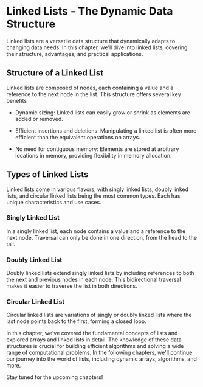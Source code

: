 # Linked Lists - The Dynamic Data Structure

Linked lists are a versatile data structure that dynamically adapts to changing data needs. In this chapter, we'll dive into linked lists, covering their structure, advantages, and practical applications.

## Structure of a Linked List

Linked lists are composed of nodes, each containing a value and a reference to the next node in the list. This structure offers several key benefits

- Dynamic sizing: Linked lists can easily grow or shrink as elements are added or removed.

- Efficient insertions and deletions: Manipulating a linked list is often more efficient than the equivalent operations on arrays.

- No need for contiguous memory: Elements are stored at arbitrary locations in memory, providing flexibility in memory allocation.

## Types of Linked Lists

Linked lists come in various flavors, with singly linked lists, doubly linked lists, and circular linked lists being the most common types. Each has unique characteristics and use cases.

### Singly Linked List

In a singly linked list, each node contains a value and a reference to the next node. Traversal can only be done in one direction, from the head to the tail.

### Doubly Linked List

Doubly linked lists extend singly linked lists by including references to both the next and previous nodes in each node. This bidirectional traversal makes it easier to traverse the list in both directions.

### Circular Linked List

Circular linked lists are variations of singly or doubly linked lists where the last node points back to the first, forming a closed loop.

In this chapter, we've covered the fundamental concepts of lists and explored arrays and linked lists in detail. The knowledge of these data structures is crucial for building efficient algorithms and solving a wide range of computational problems. In the following chapters, we'll continue our journey into the world of lists, including dynamic arrays, algorithms, and more.

Stay tuned for the upcoming chapters!
